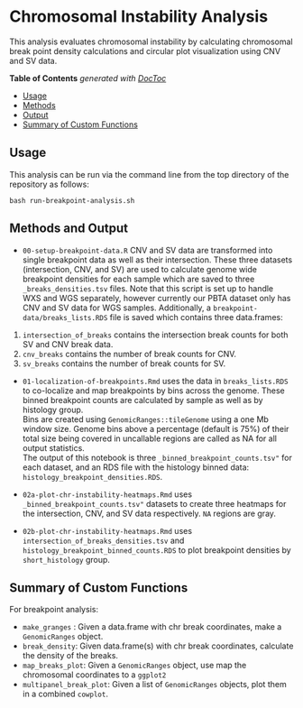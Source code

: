 # Chromosomal Instability Analysis

This analysis evaluates chromosomal instability by calculating chromosomal
break point density calculations and circular plot visualization using CNV and SV data.

<!-- START doctoc generated TOC please keep comment here to allow auto update -->
<!-- DON'T EDIT THIS SECTION, INSTEAD RE-RUN doctoc TO UPDATE -->
**Table of Contents**  *generated with [DocToc](https://github.com/thlorenz/doctoc)*

- [Usage](#usage)
- [Methods](#methods)
- [Output](#output)
- [Summary of Custom Functions](#summary-of-custom-functions)

<!-- END doctoc generated TOC please keep comment here to allow auto update -->

## Usage

This analysis can be run via the command line from the top directory of the
repository as follows:

```
bash run-breakpoint-analysis.sh
```

## Methods and Output

- `00-setup-breakpoint-data.R` CNV and SV data are transformed into single breakpoint data as well as their intersection.
These three datasets (intersection, CNV, and SV) are used to calculate genome wide breakpoint densities for each sample which are saved to three `_breaks_densities.tsv` files. Note that this script is set up to handle WXS and WGS separately, however currently our PBTA dataset only has CNV and SV data for WGS samples.
Additionally, a  `breakpoint-data/breaks_lists.RDS` file is saved which contains three data.frames:
1) `intersection_of_breaks` contains the intersection break counts for both SV and CNV break data.  
2) `cnv_breaks` contains the number of break counts for CNV.   
3) `sv_breaks` contains the number of break counts for SV.  

- `01-localization-of-breakpoints.Rmd` uses the data in `breaks_lists.RDS` to co-localize and map breakpoints by bins across the genome.
These binned breakpoint counts are calculated by sample as well as by histology group.  
Bins are created using `GenomicRanges::tileGenome` using a one Mb window size.
Genome bins above a percentage (default is 75%) of their total size being covered in uncallable regions are called as NA for all output statistics.  
The output of this notebook is three `_binned_breakpoint_counts.tsv"` for each dataset, and an RDS file with the histology binned data: `histology_breakpoint_densities.RDS`.

- `02a-plot-chr-instability-heatmaps.Rmd` uses `_binned_breakpoint_counts.tsv"` datasets to create three heatmaps for the intersection, CNV, and SV data respectively. `NA` regions are gray.

- `02b-plot-chr-instability-heatmaps.Rmd` uses `intersection_of_breaks_densities.tsv` and `histology_breakpoint_binned_counts.RDS` to plot breakpoint densities by `short_histology` group. 

## Summary of Custom Functions

For breakpoint analysis:
- `make_granges` : Given a data.frame with chr break coordinates, make a `GenomicRanges` object.
- `break_density`: Given data.frame(s) with chr break coordinates, calculate the density of the breaks.
- `map_breaks_plot`: Given a `GenomicRanges` object, use map the chromosomal coordinates to a `ggplot2`
- `multipanel_break_plot`: Given a list of `GenomicRanges` objects, plot them in a combined `cowplot`.
